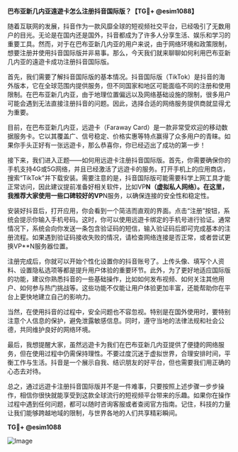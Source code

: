 **巴布亚新几内亚遠遊卡怎么注册抖音国际版？【TG💪+ @esim1088】**

随着互联网的发展，抖音作为一款风靡全球的短视频社交平台，已经吸引了无数用户的目光。无论是在国内还是国外，抖音都成为了许多人分享生活、娱乐和学习的重要工具。然而，对于在巴布亚新几内亚的用户来说，由于网络环境和政策限制，想要注册并使用抖音国际版并非易事。那么，今天我们就来聊聊如何利用巴布亚新几内亚的遠遊卡成功注册抖音国际版。

首先，我们需要了解抖音国际版的基本情况。抖音国际版（TikTok）是抖音的海外版本，它在全球范围内提供服务，但不同国家和地区可能面临不同的注册和使用限制。在巴布亚新几内亚，由于地理位置偏远以及网络基础设施的限制，很多用户可能会遇到无法直接注册抖音的问题。因此，选择合适的网络服务提供商就显得尤为重要。

目前，在巴布亚新几内亚，远遊卡（Faraway Card）是一款非常受欢迎的移动数据服务卡。它以其覆盖广、信号稳定、价格实惠等特点赢得了众多用户的青睐。如果你手头正好有一张远遊卡，那么恭喜你，你已经迈出了成功的第一步！

接下来，我们进入正题——如何用远遊卡注册抖音国际版。首先，你需要确保你的手机支持4G或5G网络，并且已经激活了远遊卡的服务。打开手机上的应用商店，搜索“TikTok”并下载安装。需要注意的是，抖音国际版可能需要科学上网工具才能正常访问，因此建议提前准备好相关软件，比如VP**N（虚拟私人网络）。在这里，我推荐大家使用一些口碑较好的VP**N服务，以确保连接的安全性和稳定性。

安装好抖音后，打开应用，你会看到一个简洁而直观的界面。点击“注册”按钮，系统会提示你输入手机号码。这时，你可以使用远遊卡绑定的手机号进行验证。通常情况下，系统会向你发送一条包含验证码的短信，输入验证码后即可完成基本的注册流程。如果遇到验证码接收失败的情况，请检查网络连接是否正常，或者尝试更换VP**N服务器位置。

注册完成后，你就可以开始个性化设置你的抖音账号了。上传头像、填写个人资料、设置隐私选项等都是提升用户体验的重要环节。此外，为了更好地适应国际版的功能，建议你熟悉抖音的一些基础操作，比如如何发布视频、如何关注其他用户、如何参与热门挑战等。这些功能不仅能让用户体验更加丰富，还能帮助你在平台上更快地建立自己的影响力。

当然，在使用抖音的过程中，安全问题也不容忽视。特别是在国外使用时，要特别注意个人信息的保护，避免泄露敏感信息。同时，遵守当地的法律法规和社会公德，共同维护良好的网络环境。

最后，我想提醒大家，虽然远遊卡为我们在巴布亚新几内亚提供了便捷的网络服务，但在使用过程中仍需保持理性。不要过度沉迷于虚拟世界，合理安排时间，平衡工作与生活。抖音是一个展示自我、结识朋友的好平台，但也需要我们用正确的心态去对待。

总之，通过远遊卡注册抖音国际版并不是一件难事，只要按照上述步骤一步步操作，相信你很快就能享受到这款全球流行的短视频平台带来的乐趣。如果你在操作过程中遇到任何问题，都可以随时咨询客服或者查阅官方指南。记住，科技的力量让我们能够跨越地域的限制，与世界各地的人们共享精彩瞬间。

**TG💪+ @esim1088**

![Image](https://i.postimg.cc/4NQfJmqS/Snipaste-2025-05-13-00-14-12.png)
